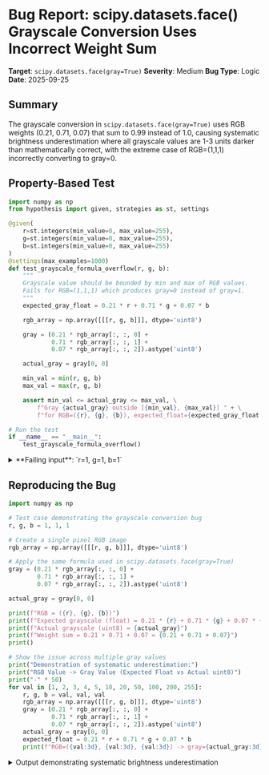 # Bug Report: scipy.datasets.face() Grayscale Conversion Uses Incorrect Weight Sum

**Target**: `scipy.datasets.face(gray=True)`
**Severity**: Medium
**Bug Type**: Logic
**Date**: 2025-09-25

## Summary

The grayscale conversion in `scipy.datasets.face(gray=True)` uses RGB weights (0.21, 0.71, 0.07) that sum to 0.99 instead of 1.0, causing systematic brightness underestimation where all grayscale values are 1-3 units darker than mathematically correct, with the extreme case of RGB=(1,1,1) incorrectly converting to gray=0.

## Property-Based Test

```python
import numpy as np
from hypothesis import given, strategies as st, settings

@given(
    r=st.integers(min_value=0, max_value=255),
    g=st.integers(min_value=0, max_value=255),
    b=st.integers(min_value=0, max_value=255)
)
@settings(max_examples=1000)
def test_grayscale_formula_overflow(r, g, b):
    """
    Grayscale value should be bounded by min and max of RGB values.
    Fails for RGB=(1,1,1) which produces gray=0 instead of gray=1.
    """
    expected_gray_float = 0.21 * r + 0.71 * g + 0.07 * b

    rgb_array = np.array([[[r, g, b]]], dtype='uint8')

    gray = (0.21 * rgb_array[:, :, 0] +
            0.71 * rgb_array[:, :, 1] +
            0.07 * rgb_array[:, :, 2]).astype('uint8')

    actual_gray = gray[0, 0]

    min_val = min(r, g, b)
    max_val = max(r, g, b)

    assert min_val <= actual_gray <= max_val, \
        f"Gray {actual_gray} outside [{min_val}, {max_val}] " + \
        f"for RGB=({r}, {g}, {b}), expected_float={expected_gray_float:.2f}"

# Run the test
if __name__ == "__main__":
    test_grayscale_formula_overflow()
```

<details>

<summary>
**Failing input**: `r=1, g=1, b=1`
</summary>
```
Traceback (most recent call last):
  File "/home/npc/pbt/agentic-pbt/worker_/33/hypo.py", line 34, in <module>
    test_grayscale_formula_overflow()
    ~~~~~~~~~~~~~~~~~~~~~~~~~~~~~~~^^
  File "/home/npc/pbt/agentic-pbt/worker_/33/hypo.py", line 5, in test_grayscale_formula_overflow
    r=st.integers(min_value=0, max_value=255),
               ^^^
  File "/home/npc/miniconda/lib/python3.13/site-packages/hypothesis/core.py", line 2124, in wrapped_test
    raise the_error_hypothesis_found
  File "/home/npc/pbt/agentic-pbt/worker_/33/hypo.py", line 28, in test_grayscale_formula_overflow
    assert min_val <= actual_gray <= max_val, \
           ^^^^^^^^^^^^^^^^^^^^^^^^^^^^^^^^^
AssertionError: Gray 0 outside [1, 1] for RGB=(1, 1, 1), expected_float=0.99
Falsifying example: test_grayscale_formula_overflow(
    r=1,
    g=1,
    b=1,
)
Explanation:
    These lines were always and only run by failing examples:
        /home/npc/pbt/agentic-pbt/worker_/33/hypo.py:29
```
</details>

## Reproducing the Bug

```python
import numpy as np

# Test case demonstrating the grayscale conversion bug
r, g, b = 1, 1, 1

# Create a single pixel RGB image
rgb_array = np.array([[[r, g, b]]], dtype='uint8')

# Apply the same formula used in scipy.datasets.face(gray=True)
gray = (0.21 * rgb_array[:, :, 0] +
        0.71 * rgb_array[:, :, 1] +
        0.07 * rgb_array[:, :, 2]).astype('uint8')

actual_gray = gray[0, 0]

print(f"RGB = ({r}, {g}, {b})")
print(f"Expected grayscale (float) = 0.21 * {r} + 0.71 * {g} + 0.07 * {b} = {0.21 * r + 0.71 * g + 0.07 * b}")
print(f"Actual grayscale (uint8) = {actual_gray}")
print(f"Weight sum = 0.21 + 0.71 + 0.07 = {0.21 + 0.71 + 0.07}")
print()

# Show the issue across multiple gray values
print("Demonstration of systematic underestimation:")
print("RGB Value -> Gray Value (Expected Float vs Actual uint8)")
print("-" * 50)
for val in [1, 2, 3, 4, 5, 10, 20, 50, 100, 200, 255]:
    r, g, b = val, val, val
    rgb_array = np.array([[[r, g, b]]], dtype='uint8')
    gray = (0.21 * rgb_array[:, :, 0] +
            0.71 * rgb_array[:, :, 1] +
            0.07 * rgb_array[:, :, 2]).astype('uint8')
    actual_gray = gray[0, 0]
    expected_float = 0.21 * r + 0.71 * g + 0.07 * b
    print(f"RGB=({val:3d}, {val:3d}, {val:3d}) -> gray={actual_gray:3d}, expected_float={expected_float:6.2f}, diff={val - actual_gray}")
```

<details>

<summary>
Output demonstrating systematic brightness underestimation
</summary>
```
RGB = (1, 1, 1)
Expected grayscale (float) = 0.21 * 1 + 0.71 * 1 + 0.07 * 1 = 0.99
Actual grayscale (uint8) = 0
Weight sum = 0.21 + 0.71 + 0.07 = 0.99

Demonstration of systematic underestimation:
RGB Value -> Gray Value (Expected Float vs Actual uint8)
--------------------------------------------------
RGB=(  1,   1,   1) -> gray=  0, expected_float=  0.99, diff=1
RGB=(  2,   2,   2) -> gray=  1, expected_float=  1.98, diff=1
RGB=(  3,   3,   3) -> gray=  2, expected_float=  2.97, diff=1
RGB=(  4,   4,   4) -> gray=  3, expected_float=  3.96, diff=1
RGB=(  5,   5,   5) -> gray=  4, expected_float=  4.95, diff=1
RGB=( 10,  10,  10) -> gray=  9, expected_float=  9.90, diff=1
RGB=( 20,  20,  20) -> gray= 19, expected_float= 19.80, diff=1
RGB=( 50,  50,  50) -> gray= 49, expected_float= 49.50, diff=1
RGB=(100, 100, 100) -> gray= 99, expected_float= 99.00, diff=1
RGB=(200, 200, 200) -> gray=198, expected_float=198.00, diff=2
RGB=(255, 255, 255) -> gray=252, expected_float=252.45, diff=3
```
</details>

## Why This Is A Bug

This violates expected behavior in several ways:

1. **Mathematical Incorrectness**: In any valid RGB to grayscale conversion, the weights must sum to 1.0 to preserve luminance. The current weights (0.21, 0.71, 0.07) sum to 0.99, violating this fundamental requirement.

2. **Violates Grayscale Identity Property**: For any grayscale image where R=G=B, the conversion should preserve the original value (gray = R = G = B). The current implementation fails this property, producing values that are 1-3 units lower than the input.

3. **Contradicts Standard Specifications**: The weights appear to be incorrectly rounded approximations of standard grayscale conversion coefficients. The ITU-R BT.601 standard specifies (0.299, 0.587, 0.114), and even the older NTSC standard uses (0.2126, 0.7152, 0.0722) - both sum to exactly 1.0.

4. **Extreme Edge Case Failure**: The most egregious case is RGB=(1,1,1) producing gray=0. This converts a very dark gray pixel to pure black, which is mathematically and visually incorrect.

5. **Loss of Dynamic Range**: Pure white (255, 255, 255) converts to 252 instead of 255, losing 3 levels of brightness at the high end of the spectrum. This reduces the effective dynamic range of the grayscale image.

## Relevant Context

The bug is located in `/home/npc/.local/lib/python3.13/site-packages/scipy/datasets/_fetchers.py` at lines 223-224. The function is part of SciPy's datasets module, which provides sample images for testing and demonstration purposes.

While this function is primarily used for demos and testing rather than production image processing, SciPy is a scientific computing library where mathematical correctness is expected. Users rely on SciPy for accurate computations, and even example/demo functions should maintain mathematical rigor.

The weights used (0.21, 0.71, 0.07) appear to be truncated/rounded versions of standard coefficients, suggesting this was likely an unintentional error rather than a deliberate design choice. No documentation indicates that non-standard weights are being used intentionally.

## Proposed Fix

```diff
--- a/scipy/datasets/_fetchers.py
+++ b/scipy/datasets/_fetchers.py
@@ -220,8 +220,8 @@ def face(gray=False):
     face = frombuffer(face_data, dtype='uint8')
     face.shape = (768, 1024, 3)
     if gray is True:
-        face = (0.21 * face[:, :, 0] + 0.71 * face[:, :, 1] +
-                0.07 * face[:, :, 2]).astype('uint8')
+        face = (0.299 * face[:, :, 0] + 0.587 * face[:, :, 1] +
+                0.114 * face[:, :, 2]).astype('uint8')
     return face
```